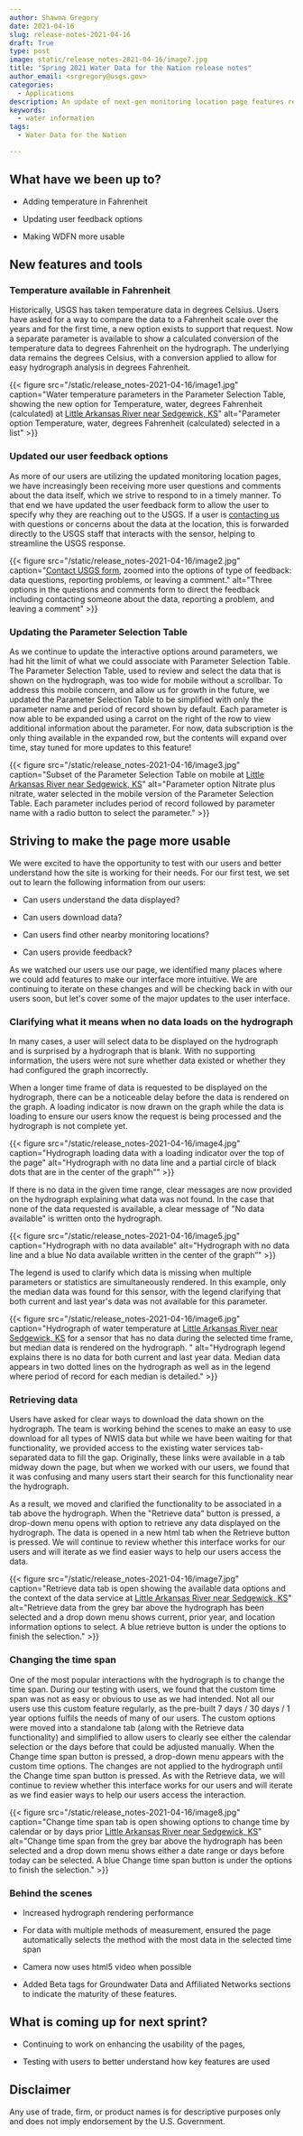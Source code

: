 ```yaml
---
author: Shawna Gregory
date: 2021-04-16
slug: release-notes-2021-04-16
draft: True
type: post
image: static/release_notes-2021-04-16/image7.jpg
title: "Spring 2021 Water Data for the Nation release notes"
author_email: <srgregory@usgs.gov>
categories:
  - Applications
description: An update of next-gen monitoring location page features released in Spring 2021, including major usability improvements
keywords:
  - water information
tags:
  - Water Data for the Nation 

---
```



## What have we been up to?

-   Adding temperature in Fahrenheit

-   Updating user feedback options

-   Making WDFN more usable

## New features and tools

### Temperature available in Fahrenheit

Historically, USGS has taken temperature data in degrees Celsius. Users have asked for a way to compare the data to a Fahrenheit scale over the years and for the first time, a new option exists to support that request. Now a separate parameter is available to show a calculated conversion of the temperature data to degrees Fahrenheit on the hydrograph. The underlying data remains the degrees Celsius, with a conversion applied to allow for easy hydrograph analysis in degrees Fahrenheit.

{{< figure src="/static/release_notes-2021-04-16/image1.jpg" caption="Water temperature parameters in the Parameter Selection Table, showing the new option for Temperature, water, degrees Fahrenheit (calculated) at [Little Arkansas River near Sedgewick, KS](https://waterdata.usgs.gov/monitoring-location/07144100)"  alt="Parameter option Temperature, water, degrees Fahrenheit (calculated) selected in a list" >}}

### Updated our user feedback options

As more of our users are utilizing the updated monitoring location pages, we have increasingly been receiving more user questions and comments about the data itself, which we strive to respond to in a timely manner. To that end we have updated the user feedback form to allow the user to specify why they are reaching out to the USGS. If a user is [contacting us](mailto:WDFN@usgs.gov) with questions or concerns about the data at the location, this is forwarded directly to the USGS staff that interacts with the sensor, helping to streamline the USGS response.

{{< figure src="/static/release_notes-2021-04-16/image2.jpg" caption="[Contact USGS form](https://waterdata.usgs.gov/questions-comments/gs-w-ks_NWISWeb_Data_Inquiries%40usgs.gov/?referring_page_type=monitoring), zoomed into the options of type of feedback: data questions, reporting problems, or leaving a comment."  alt="Three options in the questions and comments form to direct the feedback including contacting someone about the data, reporting a problem, and leaving a comment" >}}


### Updating the Parameter Selection Table

As we continue to update the interactive options around parameters, we had hit the limit of what we could associate with Parameter Selection Table. The Parameter Selection Table, used to review and select the data that is shown on the hydrograph, was too wide for mobile without a scrollbar. To address this mobile concern, and allow us for growth in the future, we updated the Parameter Selection Table to be simplified with only the parameter name and period of record shown by default. Each parameter is now able to be expanded using a carrot on the right of the row to view additional information about the parameter. For now, data subscription is the only thing available in the expanded row, but the contents will expand over time, stay tuned for more updates to this feature!

{{< figure src="/static/release_notes-2021-04-16/image3.jpg" caption="Subset of the Parameter Selection Table on mobile at [Little Arkansas River near Sedgewick, KS](https://waterdata.usgs.gov/monitoring-location/07144100/)"  alt="Parameter option Nitrate plus nitrate, water selected in the mobile version of the Parameter Selection Table. Each parameter includes period of record followed by parameter name with a radio button to select the parameter." >}}


## Striving to make the page more usable

We were excited to have the opportunity to test with our users and better understand how the site is working for their needs. For our first test, we set out to learn the following information from our users:

-   Can users understand the data displayed?

-   Can users download data?

-   Can users find other nearby monitoring locations?

-   Can users provide feedback?

As we watched our users use our page, we identified many places where we could add features to make our interface more intuitive. We are continuing to iterate on these changes and will be checking back in with our users soon, but let's cover some of the major updates to the user interface.

### Clarifying what it means when no data loads on the hydrograph

In many cases, a user will select data to be displayed on the hydrograph and is surprised by a hydrograph that is blank. With no supporting information, the users were not sure whether data existed or whether they had configured the graph incorrectly.

When a longer time frame of data is requested to be displayed on the hydrograph, there can be a noticeable delay before the data is rendered on the graph. A loading indicator is now drawn on the graph while the data is loading to ensure our users know the request is being processed and the hydrograph is not complete yet.

{{< figure src="/static/release_notes-2021-04-16/image4.jpg" caption="Hydrograph loading data with a loading indicator over the top of the page"  alt="Hydrograph with no data line and a partial circle of black dots that are in the center of the graph”" >}}


If there is no data in the given time range, clear messages are now provided on the hydrograph explaining what data was not found. In the case that none of the data requested is available, a clear message of "No data available" is written onto the hydrograph. 

{{< figure src="/static/release_notes-2021-04-16/image5.jpg" caption="Hydrograph with no data available"  alt="Hydrograph with no data line and a blue No data available written in the center of the graph”" >}}



The legend is used to clarify which data is missing when multiple parameters or statistics are simultaneously rendered. In this example, only the median data was found for this sensor, with the legend clarifying that both current and last year's data was not available for this parameter.

{{< figure src="/static/release_notes-2021-04-16/image6.jpg" caption="Hydrograph of water temperature at [Little Arkansas River near Sedgewick, KS](https://waterdata.usgs.gov/monitoring-location/07144100/#parameterCode=00010&timeSeriesId=57474&period=P7D&compare=true) for a sensor that has no data during the selected time frame, but median data is rendered on the hydrograph.  "  alt="Hydrograph legend explains there is no data for both current and last year data. Median data appears in two dotted lines on the hydrograph as well as in the legend where period of record for each median is detailed." >}}


### Retrieving data

Users have asked for clear ways to download the data shown on the hydrograph. The team is working behind the scenes to make an easy to use download for all types of NWIS data but while we have been waiting for that functionality, we provided access to the existing water services tab-separated data to fill the gap. Originally, these links were available in a tab midway down the page, but when we worked with our users, we found that it was confusing and many users start their search for this functionality near the hydrograph.

As a result, we moved and clarified the functionality to be associated in a tab above the hydrograph. When the "Retrieve data" button is pressed, a drop-down menu opens with option to retrieve any data displayed on the hydrograph. The data is opened in a new html tab when the Retrieve button is pressed. We will continue to review whether this interface works for our users and will iterate as we find easier ways to help our users access the data.

{{< figure src="/static/release_notes-2021-04-16/image7.jpg" caption="Retrieve data tab is open showing the available data options and the context of the data service at [Little Arkansas River near Sedgewick, KS](https://waterdata.usgs.gov/monitoring-location/07144100/#parameterCode=99133&period=P7D&compare=true)"  alt="Retrieve data from the grey bar above the hydrograph has been selected and a drop down menu shows current, prior year, and location information options to select. A blue retrieve button is under the options to finish the selection." >}}



### Changing the time span

One of the most popular interactions with the hydrograph is to change the time span. During our testing with users, we found that the custom time span was not as easy or obvious to use as we had intended. Not all our users use this custom feature regularly, as the pre-built 7 days / 30 days / 1 year options fulfils the needs of many of our users. The custom options were moved into a standalone tab (along with the Retrieve data functionality) and simplified to allow users to clearly see either the calendar selection or the days before that could be adjusted manually. When the Change time span button is pressed, a drop-down menu appears with the custom time options. The changes are not applied to the hydrograph until the Change time span button is pressed. As with the Retrieve data, we will continue to review whether this interface works for our users and will iterate as we find easier ways to help our users access the interaction.

{{< figure src="/static/release_notes-2021-04-16/image8.jpg" caption="Change time span tab is open showing options to change time by calendar or by days prior [Little Arkansas River near Sedgewick, KS](https://waterdata.usgs.gov/monitoring-location/07144100/#parameterCode=99133&period=P7D&compare=true)"  alt="Change time span from the grey bar above the hydrograph has been selected and a drop down menu shows either a date range or days before today can be selected. A blue Change time span button is under the options to finish the selection." >}}



### Behind the scenes

-   Increased hydrograph rendering performance

-   For data with multiple methods of measurement, ensured the page automatically selects the method with the most data in the selected time span

-   Camera now uses html5 video when possible

-   Added Beta tags for Groundwater Data and Affiliated Networks sections to indicate the maturity of these features.

## What is coming up for next sprint?

-   Continuing to work on enhancing the usability of the pages,

-   Testing with users to better understand how key features are used

## Disclaimer

Any use of trade, firm, or product names is for descriptive purposes only and does not imply endorsement by the U.S. Government.
